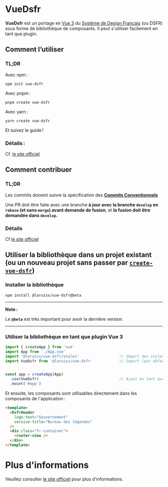 # VueDsfr

**VueDsfr** est un portage en [Vue 3](https://v3.vuejs.org) du
[Système de Design Français](https://www.systeme-de-design.gouv.fr/) (ou DSFR) sous forme de bibliothèque
de composants. Il peut s'utiliser facilement en tant que plugin.

## Comment l’utiliser

### TL;DR

Avec npm :

```shell
npm init vue-dsfr
```

Avec pnpm :

```shell
pnpm create vue-dsfr
```

Avec yarn :

```shell
yarn create vue-dsfr
```

Et suivez le guide !

### Détails :

Cf. [le site officiel](https://vue-dsfr.netlify.app/?path=/story/docs-2-guide-d-utilisation--page)

## Comment contribuer

### TL;DR

Les commits doivent suivre la spécification des **[Commits Conventionnels](https://www.conventionalcommits.org/fr/v1.0.0/)**

Une PR doit être faite avec une branche **à jour avec la branche `develop` en `rebase` (et sans `merge`) avant demande de fusion**,
et **la fusion doit être demandée dans `develop`.**

### Détails

Cf [le site officiel](https://vue-dsfr.netlify.app/?path=/story/docs-3-guide-du-d%C3%A9veloppeur--page)

## Utiliser la bibliothèque dans un projet existant (ou un nouveau projet sans passer par [`create-vue-dsfr`](https://www.npmjs.com/package/create-vue-dsfr))
### Installer la bibliothèque

```shell
npm install @laruiss/vue-dsfr@beta
```

---

**Note :**

Le **`@beta`** est très important pour avoir la dernière version.

---

### Utiliser la bibliothèque en tant que plugin Vue 3

```js
import { createApp } from 'vue'
import App from './App.vue'
import '@laruiss/vue-dsfr/styles'                  // Import des styles globaux
import VueDsfr from '@laruiss/vue-dsfr'            // Import (par défaut) de la bibliothèque


const app = createApp(App)
  .use(VueDsfr)                                    // Ajout en tant que plugin
  .mount('#app')
```

Et ensuite, les composants sont utilisables directement dans les composants de l'application :

```html
<template>
  <DsfrHeader
    logo-text="Gouvernement"
    service-title="Bureau des légendes"
  />
  <div class="fr-container">
    <router-view />
  </div>
</template>
```

# Plus d'informations

Veuillez consulter [le site officiel](https://vue-dsfr.netlify.app/) pour plus d'informations.
